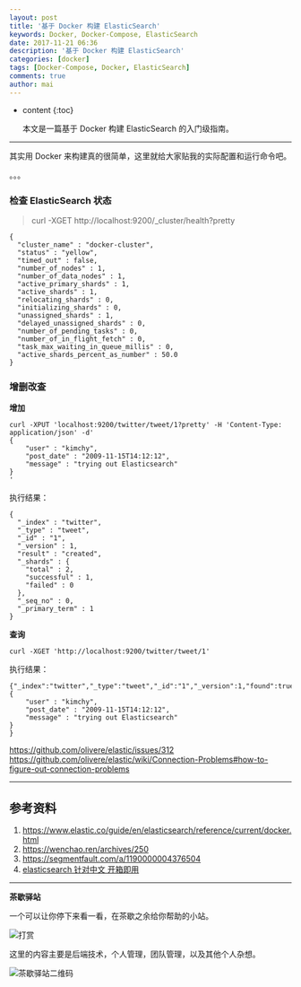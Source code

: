 ```yaml
---
layout: post
title: '基于 Docker 构建 ElasticSearch'
keywords: Docker, Docker-Compose, ElasticSearch
date: 2017-11-21 06:36
description: '基于 Docker 构建 ElasticSearch'
categories: [docker]
tags: [Docker-Compose, Docker, ElasticSearch]
comments: true
author: mai
---
```


* content
{:toc}

    本文是一篇基于 Docker 构建 ElasticSearch 的入门级指南。

----

其实用 Docker 来构建真的很简单，这里就给大家贴我的实际配置和运行命令吧。

<!--more-->

。。。


### 检查 ElasticSearch 状态 ###

>curl -XGET http://localhost:9200/_cluster/health?pretty

```
{
  "cluster_name" : "docker-cluster",
  "status" : "yellow",
  "timed_out" : false,
  "number_of_nodes" : 1,
  "number_of_data_nodes" : 1,
  "active_primary_shards" : 1,
  "active_shards" : 1,
  "relocating_shards" : 0,
  "initializing_shards" : 0,
  "unassigned_shards" : 1,
  "delayed_unassigned_shards" : 0,
  "number_of_pending_tasks" : 0,
  "number_of_in_flight_fetch" : 0,
  "task_max_waiting_in_queue_millis" : 0,
  "active_shards_percent_as_number" : 50.0
}
```

### 增删改查 ###

**增加**

```
curl -XPUT 'localhost:9200/twitter/tweet/1?pretty' -H 'Content-Type: application/json' -d'
{
    "user" : "kimchy",
    "post_date" : "2009-11-15T14:12:12",
    "message" : "trying out Elasticsearch"
}
'
```

执行结果：
```
{
  "_index" : "twitter",
  "_type" : "tweet",
  "_id" : "1",
  "_version" : 1,
  "result" : "created",
  "_shards" : {
    "total" : 2,
    "successful" : 1,
    "failed" : 0
  },
  "_seq_no" : 0,
  "_primary_term" : 1
}
```

**查询**

`curl -XGET 'http://localhost:9200/twitter/tweet/1'`

执行结果：
```
{"_index":"twitter","_type":"tweet","_id":"1","_version":1,"found":true,"_source":
{
    "user" : "kimchy",
    "post_date" : "2009-11-15T14:12:12",
    "message" : "trying out Elasticsearch"
}
}
```

https://github.com/olivere/elastic/issues/312
https://github.com/olivere/elastic/wiki/Connection-Problems#how-to-figure-out-connection-problems


----

## 参考资料 ##

1. https://www.elastic.co/guide/en/elasticsearch/reference/current/docker.html
2. https://wenchao.ren/archives/250
3. https://segmentfault.com/a/1190000004376504
4. [elasticsearch 针对中文 开箱即用](https://github.com/hangxin1940/elasticsearch-cn-out-of-box/)

----

**茶歇驿站**

一个可以让你停下来看一看，在茶歇之余给你帮助的小站。

![打赏](http://oqos7hrvp.bkt.clouddn.com/blog/money.jpg)

这里的内容主要是后端技术，个人管理，团队管理，以及其他个人杂想。

![茶歇驿站二维码](http://oqos7hrvp.bkt.clouddn.com/blog/tech_tea.jpg)

